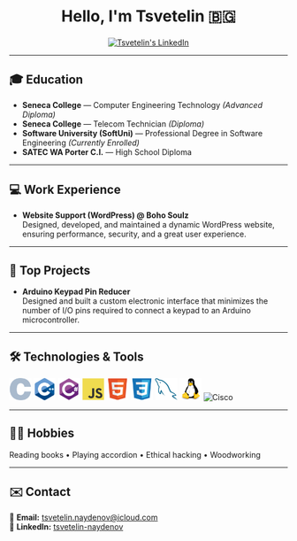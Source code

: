 <h1 align="center">Hello, I'm Tsvetelin 🇧🇬</h1>

<p align="center">
  <a href="https://www.linkedin.com/in/tsvetelin-naydenov">
    <img align="center" alt="Tsvetelin's LinkedIn" width="30px" src="https://github.com/gauravghongde/social-icons/blob/master/PNG/Color/LinkedIN.png" />
  </a>
</p>

---

## 🎓 Education
- **Seneca College** — Computer Engineering Technology *(Advanced Diploma)*  
- **Seneca College** — Telecom Technician *(Diploma)*  
- **Software University (SoftUni)** — Professional Degree in Software Engineering *(Currently Enrolled)*  
- **SATEC WA Porter C.I.** — High School Diploma  

---

## 💻 Work Experience
- **Website Support (WordPress) @ Boho Soulz**  
  Designed, developed, and maintained a dynamic WordPress website, ensuring performance, security, and a great user experience.

---

## 🚀 Top Projects
- **Arduino Keypad Pin Reducer**  
  Designed and built a custom electronic interface that minimizes the number of I/O pins required to connect a keypad to an Arduino microcontroller.

---

## 🛠️ Technologies & Tools
<p>
  <img alt="C" width="40px" src="https://github.com/devicons/devicon/blob/master/icons/c/c-original.svg" />
  <img alt="C++" width="40px" src="https://github.com/devicons/devicon/blob/master/icons/cplusplus/cplusplus-original.svg" />
  <img alt="C#" width="40px" src="https://github.com/devicons/devicon/blob/master/icons/csharp/csharp-original.svg" />
  <img alt="JavaScript" width="40px" src="https://github.com/devicons/devicon/blob/master/icons/javascript/javascript-original.svg" />
  <img alt="HTML5" width="40px" src="https://github.com/devicons/devicon/blob/master/icons/html5/html5-original.svg" />
  <img alt="CSS3" width="40px" src="https://github.com/devicons/devicon/blob/master/icons/css3/css3-original.svg" />
  <img alt="MySQL" width="40px" src="https://github.com/devicons/devicon/blob/master/icons/mysql/mysql-original.svg" />
  <img alt="Linux" width="40px" src="https://github.com/devicons/devicon/blob/master/icons/linux/linux-original.svg" />
  <img alt="Cisco" width="40px" src="https://github.com/devicons/devicon/blob/master/icons/cisco/cisco-original.svg" />
</p>

---

## 🏋️‍♂️ Hobbies
Reading books • Playing accordion • Ethical hacking • Woodworking

---

## ✉️ Contact
📧 **Email:** tsvetelin.naydenov@icloud.com  
🔗 **LinkedIn:** [tsvetelin-naydenov](https://www.linkedin.com/in/tsvetelin-naydenov)
